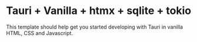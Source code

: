 # Tauri + Vanilla + htmx + sqlite + tokio

This template should help get you started developing with Tauri in vanilla HTML, CSS and Javascript.

